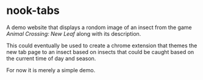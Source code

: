 # nook-tabs

A demo website that displays a rondom image of an insect from the game _Animal Crossing: New Leaf_ along with its description.

This could eventually be used to create a chrome extension that themes the new tab page to an insect based on insects that could be caught based on the current time of day and season.

For now it is merely a simple demo.
